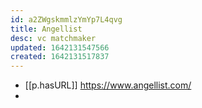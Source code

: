 ```yaml
---
id: a2ZWgskmmlzYmYp7L4qvg
title: Angellist
desc: vc matchmaker
updated: 1642131547566
created: 1642131517837
---
```




- [[p.hasURL]] https://www.angellist.com/
- 
